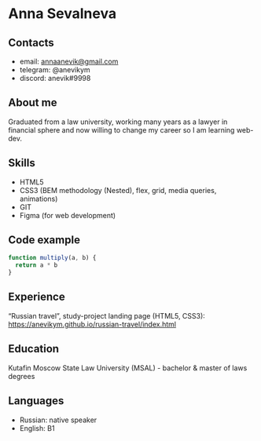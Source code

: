 
# **Anna Sevalneva**

## **Contacts**

* email: annaanevik@gmail.com
* telegram: @anevikym
* discord: anevik#9998 

## **About me**

Graduated from a law university, working many years as a lawyer in financial sphere and now willing to change my career so I am learning web-dev.

## **Skills**

* HTML5
* CSS3 (BEM methodology (Nested), flex, grid, media queries, animations)
* GIT
* Figma (for web development) 

## **Code example**

```javascript
function multiply(a, b) {
  return a * b
}
```

## **Experience**

“Russian travel”, study-project landing page (HTML5, CSS3): 
https://anevikym.github.io/russian-travel/index.html


## **Education**

Kutafin Moscow State Law University (MSAL) - bachelor & master of laws degrees


## **Languages**

* Russian: native speaker
* English: B1
